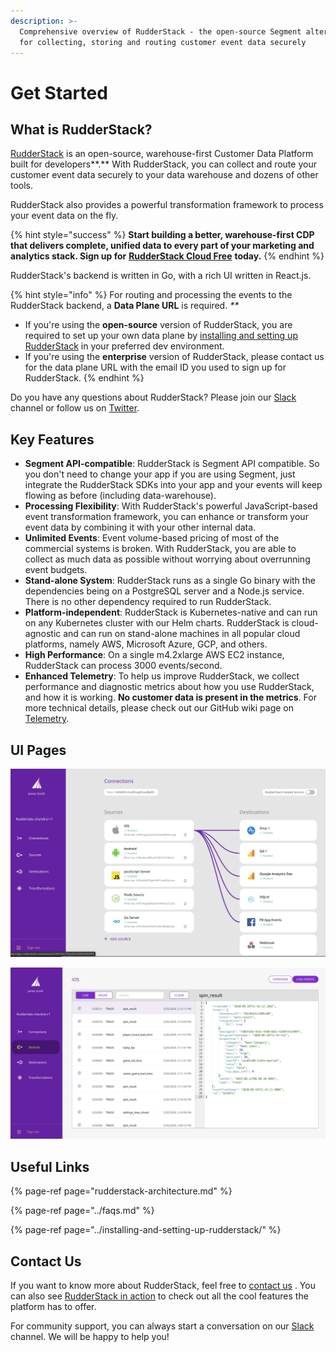 ```yaml
---
description: >-
  Comprehensive overview of RudderStack - the open-source Segment alternative
  for collecting, storing and routing customer event data securely
---
```


# Get Started

## What is RudderStack?

[RudderStack](https://rudderstack.com/) is an open-source, warehouse-first Customer Data Platform built for developers**.** With RudderStack, you can collect and route your customer event data securely to your data warehouse and dozens of other tools.

RudderStack also provides a powerful transformation framework to process your event data on the fly.

{% hint style="success" %}
**Start building a better, warehouse-first CDP that delivers complete, unified data to every part of your marketing and analytics stack. Sign up for** [**RudderStack Cloud Free**](https://app.rudderlabs.com/signup?type=freetrial) **today.**
{% endhint %}

RudderStack's backend is written in Go, with a rich UI written in React.js.

{% hint style="info" %}
For routing and processing the events to the RudderStack backend, a **Data Plane URL** is required. _\*\*_

* If you're using the **open-source** version of RudderStack, you are required to set up your own data plane by [installing and setting up RudderStack](https://docs.rudderstack.com/installing-and-setting-up-rudderstack) in your preferred dev environment.
* If you're using the **enterprise** version of RudderStack, please contact us for the data plane URL with the email ID you used to sign up for RudderStack.
{% endhint %}

Do you have any questions about RudderStack? Please join our [Slack](https://resources.rudderstack.com/join-rudderstack-slack) channel or follow us on [Twitter](https://twitter.com/rudderstack).

## Key Features

* **Segment API-compatible**: RudderStack is Segment API compatible. So you don't need to change your app if you are using Segment, just integrate the RudderStack SDKs into your app and your events will keep flowing as before \(including data-warehouse\).
* **Processing Flexibility**: With RudderStack's powerful JavaScript-based event transformation framework, you can enhance or transform your event data by combining it with your other internal data.
* **Unlimited Events**: Event volume-based pricing of most of the commercial systems is broken. With RudderStack, you are able to collect as much data as possible without worrying about overrunning event budgets.
* **Stand-alone System**: RudderStack runs as a single Go binary with the dependencies being on a PostgreSQL server and a Node.js service. There is no other dependency required to run RudderStack.
* **Platform-independent**: RudderStack is Kubernetes-native and can run on any Kubernetes cluster with our Helm charts. RudderStack is cloud-agnostic and can run on stand-alone machines in all popular cloud platforms, namely AWS, Microsoft Azure, GCP, and others.
* **High Performance**: On a single m4.2xlarge AWS EC2 instance, RudderStack can process 3000 events/second.
* **Enhanced Telemetry**: To help us improve RudderStack, we collect performance and diagnostic metrics about how you use RudderStack, and how it is working. **No customer data is present in the metrics**. For more technical details, please check out our GitHub wiki page on [Telemetry](https://github.com/rudderlabs/rudder-server/wiki/RudderStack-Telemetry).

## UI Pages

![RudderStack Connections Page](../.gitbook/assets/image%20%2892%29.png)

![RudderStack Events Page](../.gitbook/assets/image%20%283%29.png)

## Useful Links

{% page-ref page="rudderstack-architecture.md" %}

{% page-ref page="../faqs.md" %}

{% page-ref page="../installing-and-setting-up-rudderstack/" %}

## Contact Us

If you want to know more about RudderStack, feel free to [contact us](mailto:%20contact@rudderstack.com) . You can also see [RudderStack in action](https://app.rudderstack.com/signup?type=freetrial) to check out all the cool features the platform has to offer.

For community support, you can always start a conversation on our [Slack](https://resources.rudderstack.com/join-rudderstack-slack) channel. We will be happy to help you!

